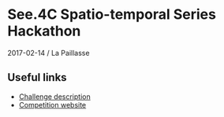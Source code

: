 # See.4C Spatio-temporal Series Hackathon

2017-02-14 / La Paillasse

## Useful links
- [Challenge description](http://see4c.eu/challenge/3/description/)
- [Competition website](https://demo.see4c.eu/competitions/10)
